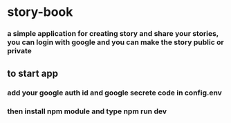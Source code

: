 # story-book
### a simple application for creating story and share your stories, you can login with google and you can make the  story public or private
## to start app 
### add your google auth id and google secrete code in config.env 
### then install npm module and type npm run dev
